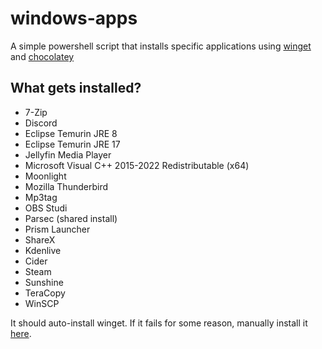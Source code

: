 # windows-apps

A simple powershell script that installs specific applications using [winget](https://github.com/microsoft/winget-cli) and [chocolatey](https://github.com/chocolatey/choco)

## What gets installed?

* 7-Zip
* Discord
* Eclipse Temurin JRE 8
* Eclipse Temurin JRE 17
* Jellyfin Media Player
* Microsoft Visual C++ 2015-2022 Redistributable (x64)
* Moonlight
* Mozilla Thunderbird
* Mp3tag
* OBS Studi
* Parsec (shared install)
* Prism Launcher
* ShareX
* Kdenlive
* Cider
* Steam
* Sunshine
* TeraCopy
* WinSCP

It should auto-install winget. If it fails for some reason, manually install it [here](https://apps.microsoft.com/detail/app-installer/9NBLGGH4NNS1).



